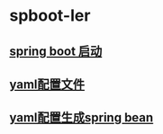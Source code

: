 # spboot-ler
## [spring boot 启动](init.md)
## [yaml配置文件](yml.md)
## [yaml配置生成spring bean](create_with_yml.md)
